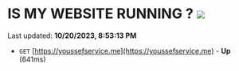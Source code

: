# IS MY WEBSITE RUNNING ? [![](https://img.shields.io/static/v1?label=Sponsor&message=%E2%9D%A4&logo=GitHub&color=%23fe8e86)](https://github.com/sponsors/<username>)

Last updated: **10/20/2023, 8:53:13 PM**

- `GET` [https://youssefservice.me](https://youssefservice.me) - **Up** (641ms)
